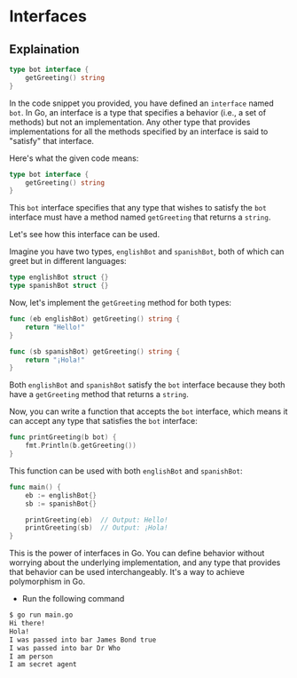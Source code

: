 # Interfaces

## Explaination

```go
type bot interface {
    getGreeting() string
}
```

In the code snippet you provided, you have defined an `interface` named `bot`. In Go, an interface is a type that specifies a behavior (i.e., a set of methods) but not an implementation. Any other type that provides implementations for all the methods specified by an interface is said to "satisfy" that interface.

Here's what the given code means:

```go
type bot interface {
    getGreeting() string
}
```

This `bot` interface specifies that any type that wishes to satisfy the `bot` interface must have a method named `getGreeting` that returns a `string`.

Let's see how this interface can be used.

Imagine you have two types, `englishBot` and `spanishBot`, both of which can greet but in different languages:

```go
type englishBot struct {}
type spanishBot struct {}
```

Now, let's implement the `getGreeting` method for both types:

```go
func (eb englishBot) getGreeting() string {
    return "Hello!"
}

func (sb spanishBot) getGreeting() string {
    return "¡Hola!"
}
```

Both `englishBot` and `spanishBot` satisfy the `bot` interface because they both have a `getGreeting` method that returns a `string`.

Now, you can write a function that accepts the `bot` interface, which means it can accept any type that satisfies the `bot` interface:

```go
func printGreeting(b bot) {
    fmt.Println(b.getGreeting())
}
```

This function can be used with both `englishBot` and `spanishBot`:

```go
func main() {
    eb := englishBot{}
    sb := spanishBot{}

    printGreeting(eb)  // Output: Hello!
    printGreeting(sb)  // Output: ¡Hola!
}
```

This is the power of interfaces in Go. You can define behavior without worrying about the underlying implementation, and any type that provides that behavior can be used interchangeably. It's a way to achieve polymorphism in Go.

- Run the following command

```bash
$ go run main.go
Hi there!
Hola!
I was passed into bar James Bond true
I was passed into bar Dr Who
I am person
I am secret agent
```
